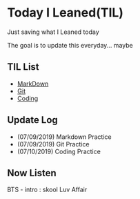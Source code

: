 # Today I Leaned(TIL)

Just saving what I Leaned today

The goal is to update this everyday... maybe



## TIL List

* [MarkDown](./Markdown)
* [Git](./Git)
* [Coding](./Coding)



## Update Log

* (07/09/2019) Markdown Practice
* (07/09/2019) Git Practice
* (07/10/2019) Coding Practice


## Now Listen  

BTS - intro : skool Luv Affair
